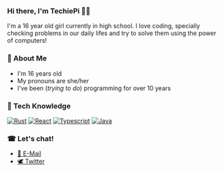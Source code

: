 ### Hi there, I'm TechiePi 👩‍🦰

I'm a 16 year old girl currently in high school. I love coding, specially checking problems in our daily lifes and try to solve them using the power of computers!

### 🎏 About Me
- I'm 16 years old
- My pronouns are she/her
- I've been (_trying to do_) programming for over 10 years

### 🎨 Tech Knowledge
[![Rust](https://img.shields.io/badge/Rust-000000?style=for-the-badge&logo=rust&logoColor=white)](https://www.rust-lang.org/)
[![React](https://img.shields.io/badge/React-06ABD9?style=for-the-badge&logo=react&logoColor=white)](https://reactjs.org/)
[![Typescript](https://img.shields.io/badge/Typescript-3178C6?style=for-the-badge&logo=typescript&logoColor=white)](https://typescriptlang.org/)
[![Java](https://img.shields.io/badge/Java-007396?style=for-the-badge&logo=java&logoColor=white)](https://www.java.com/en/)

### ☎ Let's chat!
- [📠 E-Mail](mailto:contact@techiepi.dev)
- [🕊 Twitter](https://twitter.com/Techie_Pi)
 
